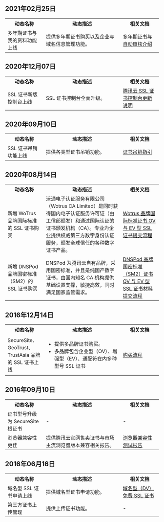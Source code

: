 ## 2021年02月25日

<table>
	<tr><th style="width: 25%;">动态名称</th><th style="width: 50%;">动态描述</th><th style="width: 25%;">相关文档</th></tr>
	<tr><td>多年期证书与我的资料功能上线</td><td>提供多年期证书购买以及企业与域名信息管理功能。</td><td><a href="https://cloud.tencent.com/document/product/400/52953">多年期证书与自动审核介绍</a></td></tr>
</table>

## 2020年12月07日

<table>
	<tr><th style="width: 25%;">动态名称</th><th style="width: 50%;">动态描述</th><th style="width: 25%;">相关文档</th></tr>
	<tr><td>SSL 证书新版控制台上线</td><td>SSL 证书控制台全面升级。</td><td><a href="https://cloud.tencent.com/document/product/400/50458">腾讯云 SSL 证书控制台更新说明</a></td></tr>
</table>


## 2020年09月10日

<table>
	<tr><th style="width: 25%;">动态名称</th><th style="width: 50%;">动态描述</th><th style="width: 25%;">相关文档</th></tr>
	<tr><td>SSL 证书吊销功能上线</td><td>提供各类型证书吊销功能。</td><td><a href="https://cloud.tencent.com/document/product/400/6550">证书吊销指引</a></td></tr>
</table>

## 2020年08月14日
<table>
	<tr><th style="width: 25%;">动态名称</th><th style="width: 50%;">动态描述</th><th style="width: 25%;">相关文档</th></tr>
	<tr><td>新增 WoTrus 品牌国际标准的 SSL 证书购买</td><td>沃通电子认证服务有限公司（Wotrus CA Limited）是同时获得国内电子认证服务许可证（由工信部颁发）和通过国际认证的证书颁发机构（CA）。专业为企业提供权威第三方数字身份认证服务，颁发全球信任的各种数字证书产品。</td><td><a href="https://cloud.tencent.com/document/product/400/47284">Wotrus 品牌国际标准证书 OV 与 EV 型 SSL 证书提交流程</a></td></tr>
	<tr><td>新增 DNSPod 品牌国密标准（SM2）的 SSL 证书购买</td><td>DNSPod 为腾讯云自有品牌，采用国密标准，并且是纯国产数字证书，由国内知名 CA 机构提供基础设置支撑，敏捷高效，同时满足国家监管需求。</td><td><a href="https://cloud.tencent.com/document/product/400/47283">DNSPod 品牌国密标准（SM2）证书 OV 与 EV 型 SSL 证书材料提交流程</a></td></tr>
</table>

## 2016年12月14日
<table>
	<tr><th style="width: 25%;">动态名称</th><th style="width: 50%;">动态描述</th><th style="width: 25%;">相关文档</th></tr>
	<tr><td>SecureSite、GeoTrust、TrustAsia 品牌的 SSL 证书上线</td><td><ul><li>提供多品牌证书购买。</li><li>多品牌包含企业型（OV）、增强型（EV）、通配符在内多种型号 SSL 证书</li></ul></td><td><a href="https://cloud.tencent.com/document/product/400/7995">购买流程</a></td></tr>
</table>


## 2016年09月10日
<table>
	<tr><th style="width: 25%;">动态名称</th><th style="width: 50%;">动态描述</th><th style="width: 25%;">相关文档</th></tr>
	<tr><td>证书型号升级为 SecureSite 根证书</td><td>-</td><td>-</td></tr>
		<tr><td>浏览器兼容性更佳</td><td>提供腾讯云官网售卖证书与市场主流浏览器版本兼容相关报告。</td><td><a href="https://cloud.tencent.com/document/product/400/8639">浏览器兼容性测试报告</a></td></tr>
</table>


## 2016年06月16日
<table>
	<tr><th style="width: 25%;">动态名称</th><th style="width: 50%;">动态描述</th><th style="width: 25%;">相关文档</th></tr>
	<tr><td>域名型 SSL 证书申请上线</td><td>提供域名型证书申请功能。</td><td><a href="https://cloud.tencent.com/document/product/400/8422">域名型（DV）免费 SSL 证书</a></td></tr>
		<tr><td>第三方证书上传管理</td><td>提供上传证书功能。</td><td>-</td></tr>
</table>
